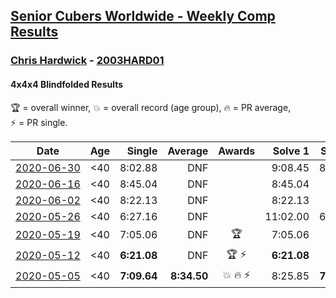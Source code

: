 <style>table {white-space: nowrap;}</style>

## [Senior Cubers Worldwide - Weekly Comp Results](/scw-comp/results/)
### [Chris Hardwick](README.md) - [2003HARD01](https://www.worldcubeassociation.org/persons/2003HARD01?event=444bf)
#### 4x4x4 Blindfolded Results

<span style="white-space: nowrap;">🏆 = overall winner</span>, <span style="white-space: nowrap;">💥 = overall record (age group)</span>, <span style="white-space: nowrap;">🔥 = PR average</span>, <span style="white-space: nowrap;">⚡ = PR single</span>.

| Date | Age | Single | Average | Awards | Solve 1 | Solve 2 | Solve 3 | Video |
| :--: | :--: | --: | --: | :--: | --: | --: | --: | :-- |
| [2020-06-30](../../results/2020-06-30/444bf.md) | <40 | 8:02.88 | DNF |  | 9:08.45 | 8:02.88 | DNF | [Link](https://www.facebook.com/events/348465022802357/permalink/350684462580413/) |
| [2020-06-16](../../results/2020-06-16/444bf.md) | <40 | 8:45.04 | DNF |  | 8:45.04 | DNS | DNS | [Link](https://www.facebook.com/events/208176410240808/permalink/210555690002880/) |
| [2020-06-02](../../results/2020-06-02/444bf.md) | <40 | 8:22.13 | DNF |  | 8:22.13 | DNF | DNF | [Link](https://www.facebook.com/events/323619661956372/permalink/325517651766573/) |
| [2020-05-26](../../results/2020-05-26/444bf.md) | <40 | 6:27.16 | DNF |  | 11:02.00 | 6:27.16 | DNS | [Link](https://www.facebook.com/events/1531820936993798/permalink/1532454540263771/) |
| [2020-05-19](../../results/2020-05-19/444bf.md) | <40 | 7:05.06 | DNF | 🏆 | 7:05.06 | DNS | DNS | [Link](https://www.facebook.com/events/2608037409484307/permalink/2610938702527511/) |
| [2020-05-12](../../results/2020-05-12/444bf.md) | <40 | **6:21.08** | DNF | 🏆 ⚡ | **6:21.08** | DNF | 8:53.61 | [Link](https://www.facebook.com/events/367340484222677/permalink/368430654113660/) |
| [2020-05-05](../../results/2020-05-05/444bf.md) | <40 | **7:09.64** | **8:34.50** | 💥 🔥 ⚡ | 8:25.85 | **7:09.64** | 10:08.00 | [Link](https://www.facebook.com/events/2624652641189887/permalink/2625339637787854/) |


<!-- Global site tag (gtag.js) - Google Analytics -->
<script async src="https://www.googletagmanager.com/gtag/js?id=UA-86348435-3"></script>
<script>window.dataLayer = window.dataLayer || []; function gtag() {dataLayer.push(arguments);} gtag('js', new Date()); gtag('config', 'UA-86348435-3');</script>
